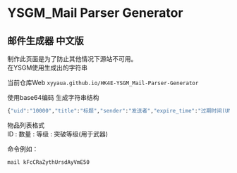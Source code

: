 # YSGM_Mail Parser Generator

## 邮件生成器 中文版
制作此页面是为了防止其他情况下源站不可用。  
在YSGM使用生成出的字符串

当前仓库Web
`
xyyaua.github.io/HK4E-YSGM_Mail-Parser-Generator
`

使用base64编码
生成字符串结构
```cmd
{"uid":"10000","title":"标题","sender":"发送者","expire_time":"过期时间(UNIX时间戳)","content":"内容","item_list":"物品列表","is_collectible":能否收藏(Bool值)}
```
物品列表格式  
ID : 数量 : 等级 : 突破等级(用于武器)

命令例如：

```cmd
mail kFcCRaZythUrsdAyVmE50
```
